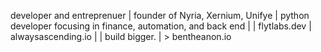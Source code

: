 <p>
developer and entreprenuer
| founder of Nyria, Xernium, Unifye
| python developer focusing in finance, automation, and back end
| 
| flytlabs.dev
| alwaysascending.io
| 
| build bigger.
| > bentheanon.io
</p>
